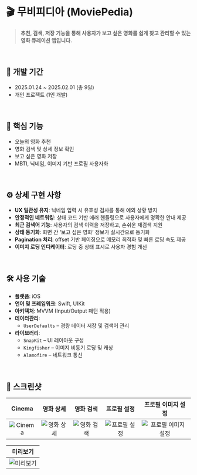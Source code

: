 # 🎬 무비피디아 (MoviePedia)

> **추천, 검색, 저장 기능을 통해 사용자가 보고 싶은 영화를 쉽게 찾고 관리할 수 있는 영화 큐레이션 앱입니다.**

<br>

## 📅 개발 기간

- 2025.01.24 ~ 2025.02.01 (총 9일)
- 개인 프로젝트 (1인 개발)


<br>

## 🌟 핵심 기능

- 오늘의 영화 추천
- 영화 검색 및 상세 정보 확인
- 보고 싶은 영화 저장
- MBTI, 닉네임, 이미지 기반 프로필 사용자화

<br>

## ⚙️ 상세 구현 사항

- **UX 일관성 유지**: 닉네임 입력 시 유효성 검사를 통해 예외 상황 방지
- **안정적인 네트워킹**: 상태 코드 기반 에러 핸들링으로 사용자에게 명확한 안내 제공
- **최근 검색어 기능**: 사용자의 검색 이력을 저장하고, 손쉬운 재검색 지원
- **상태 동기화**: 화면 간 ‘보고 싶은 영화’ 정보가 실시간으로 동기화
- **Pagination 처리**: offset 기반 페이징으로 메모리 최적화 및 빠른 로딩 속도 제공
- **이미지 로딩 인디케이터**: 로딩 중 상태 표시로 사용자 경험 개선


<br>

## 🛠 사용 기술

- **플랫폼**: iOS
- **언어 및 프레임워크**: Swift, UIKit
- **아키텍처**: MVVM (Input/Output 패턴 적용)
- **데이터관리**:
  - `UserDefaults` – 경량 데이터 저장 및 검색어 관리
- **라이브러리**:
  - `SnapKit` – UI 레이아웃 구성
  - `Kingfisher` – 이미지 비동기 로딩 및 캐싱
  - `Alamofire` – 네트워크 통신



<br>

## 📸 스크린샷

<!-- 아래 이미지들을 실제 경로에 맞춰 수정하세요 -->
| Cinema | 영화 상세 | 영화 검색 | 프로필 설정 | 프로필 이미지 설정 |
|:--:|:--:|:--:|:--:|:--:|
| ![Cinema](https://github.com/user-attachments/assets/10ef03ad-00a4-4e67-89bf-4539e5424069) | ![영화 상세](https://github.com/user-attachments/assets/098d8fff-6817-4a30-bfc0-3bf32014fffe) | ![영화 검색](https://github.com/user-attachments/assets/c81d54db-8d5b-48c1-90d2-3cfd064f0a0e) | ![프로필 설정](https://github.com/user-attachments/assets/e9e9f522-2681-4072-9447-849fffcc94ad) | ![프로필 이미지 설정](https://github.com/user-attachments/assets/d05ecab5-8da4-4fc2-b639-441c65167d30) |

| 미리보기 |
|:--:|
| ![미리보기](https://github.com/user-attachments/assets/9325b973-0bf8-4617-886b-664d88d92e6a) |

<br>

